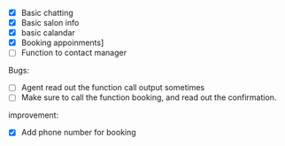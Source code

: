 * [X] Basic chatting
* [X] Basic salon info
* [X] basic calandar
* [X] Booking appoinments]
* [ ] Function to contact manager

Bugs:

- [ ] Agent read out the function call output sometimes
- [ ] Make sure to call the function booking, and read out the confirmation.

improvement:

* [X] Add phone number for booking
